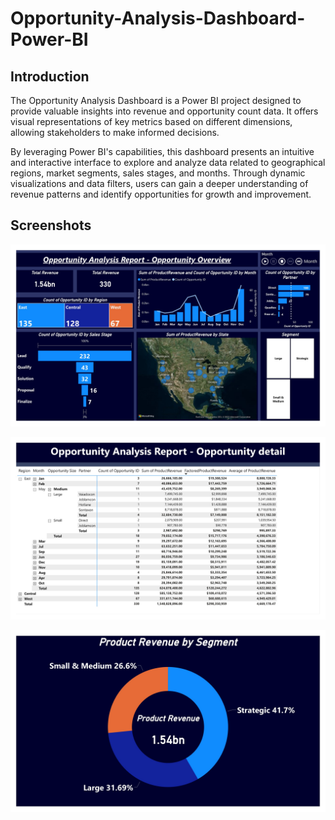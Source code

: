 # Opportunity-Analysis-Dashboard-Power-BI

## Introduction

The Opportunity Analysis Dashboard is a Power BI project designed to provide valuable insights into revenue and opportunity count data. It offers visual representations of key metrics based on different dimensions, allowing stakeholders to make informed decisions.

By leveraging Power BI's capabilities, this dashboard presents an intuitive and interactive interface to explore and analyze data related to geographical regions, market segments, sales stages, and months. Through dynamic visualizations and data filters, users can gain a deeper understanding of revenue patterns and identify opportunities for growth and improvement.

## Screenshots

![](Images/Opportunity%20Analysis%20Dashboard-1.jpg)

![](Images/Opportunity%20Analysis%20Dashboard-2.jpg)

![](Images/Opportunity%20Analysis%20Dashboard-3.jpg)
